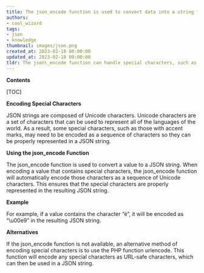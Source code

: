 ```yaml
---
title: The json_encode function is used to convert data into a string format that can be read by javascript, and it takes into account any special characters that may be present
authors:
- cool_wizard
tags:
- json
- knowledge
thumbnail: images/json.png
created_at: 2023-02-18 00:00:00
updated_at: 2023-02-18 00:00:00
tldr: The json\_encode function can handle special characters, such as Unicode characters, by encoding them as UTF-8.
---
```


**Contents**

[TOC]

**Encoding Special Characters**

JSON strings are composed of Unicode characters. Unicode characters are a set of characters that can be used to represent all of the languages of the world. As a result, some special characters, such as those with accent marks, may need to be encoded as a sequence of characters so they can be properly represented in a JSON string.

**Using the json_encode Function**

The json_encode function is used to convert a value to a JSON string. When encoding a value that contains special characters, the json_encode function will automatically encode those characters as a sequence of Unicode characters. This ensures that the special characters are properly represented in the resulting JSON string.

**Example**

For example, if a value contains the character “é”, it will be encoded as “\u00e9” in the resulting JSON string.

**Alternatives**

If the json_encode function is not available, an alternative method of encoding special characters is to use the PHP function urlencode. This function will encode any special characters as URL-safe characters, which can then be used in a JSON string.
